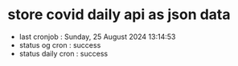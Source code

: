 # store covid daily api as json data

- last cronjob : Sunday, 25 August 2024 13:14:53
- status og cron : success
- status daily cron : success
      
      